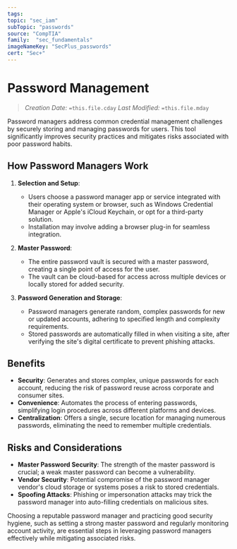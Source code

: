 ```yaml
---
tags:
topic: "sec_iam"
subTopic: "passwords"
source: "CompTIA"
family:  "sec_fundamentals"
imageNameKey: "SecPlus_passwords" 
cert: "Sec+"
---
```

# Password Management
> *Creation Date:* `=this.file.cday`
> *Last Modified:* `=this.file.mday`

Password managers address common credential management challenges by securely storing and managing passwords for users. This tool significantly improves security practices and mitigates risks associated with poor password habits.

## How Password Managers Work

1. **Selection and Setup**:
   - Users choose a password manager app or service integrated with their operating system or browser, such as Windows Credential Manager or Apple's iCloud Keychain, or opt for a third-party solution.
   - Installation may involve adding a browser plug-in for seamless integration.

2. **Master Password**:
   - The entire password vault is secured with a master password, creating a single point of access for the user.
   - The vault can be cloud-based for access across multiple devices or locally stored for added security.

3. **Password Generation and Storage**:
   - Password managers generate random, complex passwords for new or updated accounts, adhering to specified length and complexity requirements.
   - Stored passwords are automatically filled in when visiting a site, after verifying the site's digital certificate to prevent phishing attacks.

## Benefits

- **Security**: Generates and stores complex, unique passwords for each account, reducing the risk of password reuse across corporate and consumer sites.
- **Convenience**: Automates the process of entering passwords, simplifying login procedures across different platforms and devices.
- **Centralization**: Offers a single, secure location for managing numerous passwords, eliminating the need to remember multiple credentials.

## Risks and Considerations

- **Master Password Security**: The strength of the master password is crucial; a weak master password can become a vulnerability.
- **Vendor Security**: Potential compromise of the password manager vendor's cloud storage or systems poses a risk to stored credentials.
- **Spoofing Attacks**: Phishing or impersonation attacks may trick the password manager into auto-filling credentials on malicious sites.

Choosing a reputable password manager and practicing good security hygiene, such as setting a strong master password and regularly monitoring account activity, are essential steps in leveraging password managers effectively while mitigating associated risks.
